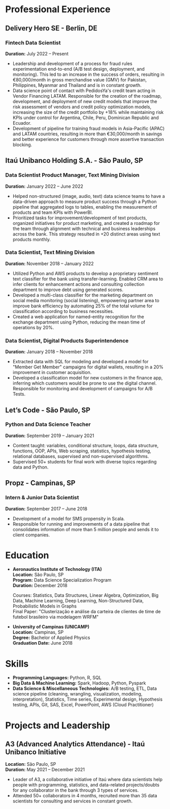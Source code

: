 # Professional Experience

## Delivery Hero SE - Berlin, DE  

### Fintech Data Scientist  
**Duration:** July 2022 – Present

- Leadership and development of a process for fraud rules experimentation end-to-end (A/B test design, deployment, and monitoring). This led to an increase in the success of orders, resulting in €80,000/month in gross merchandise value (GMV) for Pakistan, Philippines, Myanmar and Thailand and is in constant growth.
- Data science point of contact with PedidosYa's credit team acting in Vendor Financing LATAM. Responsible for the creation of the roadmap, development, and deployment of new credit models that improve the risk assessment of vendors and credit policy optimization models, increasing the size of the credit portfolio by +18% while maintaining risk KPIs under control for Argentina, Chile, Peru, Dominican Republic and Ecuador.
- Development of pipeline for training fraud models in Asia-Pacific (APAC) and LATAM countries, resulting in more than €30,000/month in savings and better experience for customers through more assertive transaction blocking.

## Itaú Unibanco Holding S.A. - São Paulo, SP

### Data Scientist Product Manager, Text Mining Division
**Duration:** January 2022 – June 2022

- Helped non-structured (image, audio, text) data science teams to have a data-driven approach to measure product success through a Python pipeline that aggregated logs to tables, enabling the measurement of products and team KPIs with PowerBI.
- Prioritized tasks for improvement/development of text products, organized initiatives for product marketing, and created a roadmap for the team through alignment with technical and business leaderships across the bank. This strategy resulted in +20 distinct areas using text products monthly.

### Data Scientist, Text Mining Division
**Duration:** November 2018 – January 2022

- Utilized Python and AWS products to develop a proprietary sentiment text classifier for the bank using transfer-learning. Enabled CRM area to infer clients for enhancement actions and consulting collection department to improve debt using generated scores.
- Developed a multi-class classifier for the marketing department on social media monitoring (social listening), empowering partner area to improve bank efficiency by automating 25% of the total volume for classification according to business necessities.
- Created a web application for named-entity recognition for the exchange department using Python, reducing the mean time of operations by 20%.

### Data Scientist, Digital Products Superintendence
**Duration:** January 2018 – November 2018

- Extracted data with SQL for modeling and developed a model for "Member Get Member" campaigns for digital wallets, resulting in a 20% improvement in customer acquisition.
- Developed a classification model for new customers in the finance app, inferring which customers would be prone to use the digital channel. Responsible for monitoring and development of campaigns for A/B Tests.

## Let’s Code - São Paulo, SP  

### Python and Data Science Teacher  
**Duration:** September 2019 – January 2021

- Content taught: variables, conditional structure, loops, data structure, functions, OOP, APIs, Web scraping, statistics, hypothesis testing, relational databases, supervised and non-supervised algorithms.
- Supervised 50+ students for final work with diverse topics regarding data and Python.

## Propz - Campinas, SP  

### Intern & Junior Data Scientist  
**Duration:** September 2017 – June 2018

- Development of a model for SMS propensity in Scala.
- Responsible for running and improvements of a data pipeline that consolidates information of more than 5 million people and sends it to client companies.

# Education

- **Aeronautics Institute of Technology (ITA)**  
  **Location:** São Paulo, SP  
  **Program:** Data Science Specialization Program  
  **Duration:** December 2018

  Courses: Statistics, Data Structures, Linear Algebra, Optimization, Big Data, Machine Learning, Deep Learning, Non-Structured Data, Probabilistic Models in Graphs  
  Final Paper: "Clusterização e análise da carteira de clientes de time de futebol brasileiro via modelagem WRFM"

- **University of Campinas (UNICAMP)**  
  **Location:** Campinas, SP  
  **Degree:** Bachelor of Applied Physics  
  **Graduation Date:** June 2018

# Skills

- **Programming Languages:** Python, R, SQL
- **Big Data & Machine Learning:** Spark, Hadoop, Python, Pyspark
- **Data Science & Miscellaneous Technologies:** A/B testing, ETL, Data science pipeline (cleaning, wrangling, visualization, modeling, interpretation), Statistics, Time series, Experimental design, Hypothesis testing, APIs, Git, SAS, Excel, PowerPoint, AWS (Cloud Practitioner)

# Projects and Leadership

## A3 (Advanced Analytics Attendance) - Itaú Unibanco Initiative
**Location:** São Paulo, SP  
**Duration:** May 2021 – December 2021

- Leader of A3, a collaborative initiative of Itaú where data scientists help people with programming, statistics, and data-related projects/doubts for any collaborator in the bank through 3 types of services.
- Attended 50+ collaborators in 4 months, recruited more than 35 data scientists for consulting and services in constant growth.
